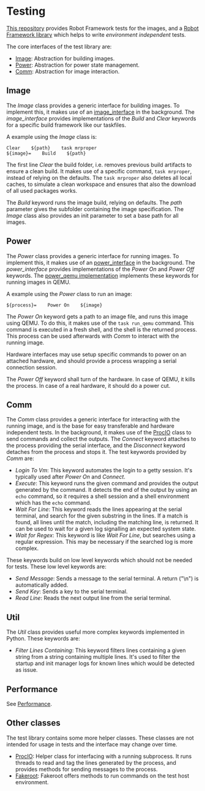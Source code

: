 # Testing

[This repository](https://github.com/Elektrobit/ebcl_template/robot_tests)
provides Robot Framework tests for the images, and a
[Robot Framework library](https://github.com/Elektrobit/ebcl_template/robot_tests/lib)
which helps to write _environment independent_ tests.

The core interfaces of the test library are:

- [Image](https://github.com/Elektrobit/ebcl_template/robot_tests/lib/Image.py):
  Abstraction for building images.
- [Power](https://github.com/Elektrobit/ebcl_template/robot_tests/lib/Power.py):
  Abstraction for power state management.
- [Comm](https://github.com/Elektrobit/ebcl_template/robot_tests/lib/Comm.py):
  Abstraction for image interaction.

## Image

The _Image_ class provides a generic interface for building images.
To implement this, it makes use of an
[image_interface](https://github.com/Elektrobit/ebcl_template/robot_tests/lib/interfaces/image_interface.py)
in the background.
The _image_interface_ provides implementations of the _Build_ and _Clear_ keywords
for a specific build framework like our taskfiles.

A example using the _Image_ class is:

```
Clear    ${path}    task mrproper
${image}=    Build    ${path}
```

The first line _Clear_ the build folder,
i.e. removes previous build artifacts to ensure a clean build.
It makes use of a specific command, `task mrproper`, instead of relying on the defaults.
The `task mrproper` also deletes all local caches,
to simulate a clean workspace and ensures that also the download of all used packages works.

The _Build_ keyword runs the image build, relying on defaults.
The _path_ parameter gives the subfolder containing the image specification.
The _Image_ class also provides an init parameter to set a base path for all images.

## Power

The _Power_ class provides a generic interface for running images.
To implement this, it makes use of an
[power_interface](https://github.com/Elektrobit/ebcl_template/robot_tests/lib/interfaces/power_interface.py)
in the background.
The _power_interface_ provides implementations of the _Power On_ and _Power Off_ keywords.
The [power_qemu implementation](https://github.com/Elektrobit/ebcl_template/robot_tests/lib/interfaces/power_qemu.py)
implements these keywords for running images in QEMU.

A example using the _Power_ class to run an image:

```
${process}=    Power On    ${image}
```

The _Power On_ keyword gets a path to an image file, and runs this image using QEMU.
To do this, it makes use of the `task run_qemu` command.
This command is executed in a fresh shell, and the shell is the returned process.
This process can be used afterwards with _Comm_ to interact with the running image.

Hardware interfaces may use setup specific commands to power on an attached hardware,
and should provide a process wrapping a serial connection session.

The _Power Off_ keyword shall turn of the hardware.
In case of QEMU, it kills the process.
In case of a real hardware, it should do a power cut.

## Comm

The _Comm_ class provides a generic interface for interacting with the running image,
and is the base for easy transferable and hardware independent tests.
In the background, it makes use of the 
[ProcIO](https://github.com/Elektrobit/ebcl_template/robot_tests/lib/util/proc_io.py)
class to send commands and collect the outputs.
The _Connect_ keyword attaches to the process providing the serial interface,
and the _Disconnect_ keyword detaches from the process and stops it.
The test keywords provided by _Comm_ are:

- _Login To Vm_: This keyword automates the login to a getty session.
  It's typically used after _Power On_ and _Connect_.
- _Execute_: This keyword runs the given command and provides the output
  generated by the command. It detects the end of the output by using an
  `echo` command, so it requires a shell session and a shell environment
  which has the `echo` command.
- _Wait For Line_: This keyword reads the lines appearing at the serial terminal,
  and search for the given substring in the lines. If a match is found, all lines
  until the match, including the matching line, is returned. It can be used to
  wait for a given log signalling an expected system state.
- _Wait for Regex_: This keyword is like _Wait For Line_, but searches using
  a regular expression. This may be necessary if the searched log is more complex.

These keywords build on low level keywords which should not be needed for tests.
These low level keywords are:

- _Send Message_: Sends a message to the serial terminal. A return ("\\n") is
  automatically added.
- _Send Key_: Sends a key to the serial terminal.
- _Read Line_: Reads the next output line from the serial terminal.

## Util

The _Util_ class provides useful more complex keywords implemented in Python.
These keywords are:

- _Filter Lines Containing_: This keyword filters lines containing a given string
  from a string containing multiple lines. It's used to filter the startup and
  init manager logs for known lines which would be detected as issue.

## Performance

See [Performance](./performance.md).

## Other classes

The test library contains some more helper classes.
These classes are not intended for usage in tests and the interface may change over time.

- [ProcIO](https://github.com/Elektrobit/ebcl_template/robot_tests/lib/util/proc_io.py):
  Helper class for interfacing with a running subprocess. It runs threads to read and tag
  the lines generated by the process, and provides methods for sending messages to the process.
- [Fakeroot](https://github.com/Elektrobit/ebcl_template/robot_tests/lib/Fakeroot.py):
  Fakeroot offers methods to run commands on the test host environment.
